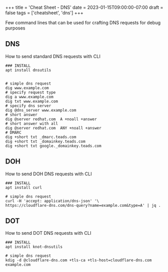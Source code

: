 +++
title = 'Cheat Sheet - DNS'
date = 2023-01-15T09:00:00-07:00
draft = false
tags = ['cheatsheet', 'dns']
+++

Few command lines that can be used for crafting DNS requests for debug purposes

<!--more-->

## DNS

How to send standard DNS requests with CLI

```shell
### INSTALL
apt install dnsutils


# simple dns request
dig www.example.com
# specify request type
dig a www.example.com
dig txt www.example.com
# specify dns server
dig @dns_server www.example.com
# short answer
dig @server redhat.com  A +noall +answer
# short answer with all
dig @server redhat.com  ANY +noall +answer
# DMARC
dig +short txt _dmarc.teads.com
dig +short txt _domainkey.teads.com
dig +short txt google._domainkey.teads.com
```

## DOH

How to send DOH DNS requests with CLI

```shell
### INSTALL
apt install curl

# simple dns request
curl -H 'accept: application/dns-json' '\
https://cloudflare-dns.com/dns-query?name=example.com&type=A' | jq .
```

## DOT

How to send DOT DNS requests with CLI

```shell
### INSTALL
apt install knot-dnsutils

# simple dns request
kdig -d @cloudflare-dns.com +tls-ca +tls-host=cloudflare-dns.com example.com
```
